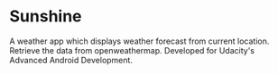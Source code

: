 # Sunshine
A weather app which displays weather forecast from current location. Retrieve the data from openweathermap. Developed for Udacity's Advanced Android Development.

